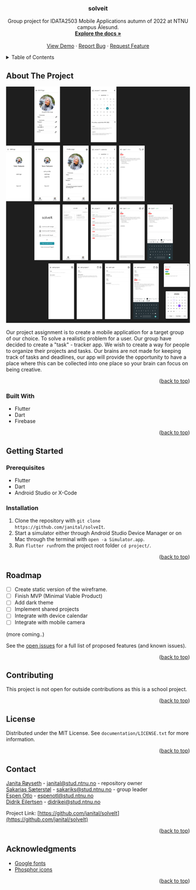 <a name="readme-top"></a>

<!-- PROJECT LOGO -->
<br />
<div align="center">

  <h3 align="center">solveit</h3>

  <p align="center">
    Group project for IDATA2503 Mobile Applications autumn of 2022 at NTNU campus Ålesund.
    <br />
    <a href="https://github.com/janital/solveIt"><strong>Explore the docs »</strong></a>
    <br />
    <br />
    <a href="https://www.figma.com/proto/MqGracRLD6ipZ9qaoIyGHj/Wireframes?page-id=0%3A1&node-id=41%3A60&viewport=271%2C1760%2C0.63&scaling=scale-down&starting-point-node-id=41%3A60" target=”_blank”>View Demo</a>
    ·
    <a href="https://github.com/janital/solveIt/issues">Report Bug</a>
    ·
    <a href="https://github.com/janital/solveIt/issues"">Request Feature</a>
  </p>
</div>



<!-- TABLE OF CONTENTS -->
<details>
  <summary>Table of Contents</summary>
  <ol>
    <li>
      <a href="#about-the-project">About The Project</a>
      <ul>
        <li><a href="#built-with">Built With</a></li>
      </ul>
    </li>
    <li>
      <a href="#getting-started">Getting Started</a>
      <ul>
        <li><a href="#prerequisites">Prerequisites</a></li>
        <li><a href="#installation">Installation</a></li>
      </ul>
    </li>
    <li><a href="#usage">Usage</a></li>
    <li><a href="#roadmap">Roadmap</a></li>
    <li><a href="#contributing">Contributing</a></li>
    <li><a href="#license">License</a></li>
    <li><a href="#contact">Contact</a></li>
    <li><a href="#acknowledgments">Acknowledgments</a></li>
  </ol>
</details>



<!-- ABOUT THE PROJECT -->
## About The Project

![Wireframes](documentation/sketch/Solveit-Sketch.png)

Our project assignment is to create a mobile application for a target group of our choice. To solve a realistic problem for a user. Our group have decided to create a "task" - tracker app. We wish to create a way for people to organize their projects and tasks. Our brains are not made for keeping track of tasks and deadlines, our app will provide the opportunity to have a place where this can be collected into one place so your brain can focus on being creative.

<p align="right">(<a href="#readme-top">back to top</a>)</p>

### Built With

* Flutter
* Dart
* Firebase

<p align="right">(<a href="#readme-top">back to top</a>)</p>



<!-- GETTING STARTED -->
## Getting Started

### Prerequisites

* Flutter
* Dart
* Android Studio or X-Code

### Installation

1. Clone the repository with ``git clone https://github.com/janital/solveIt``.
2. Start a simulator either through Android Studio Device Manager or on Mac through the terminal with ``open -a Simulator.app``.
3. Run ``flutter run``from the project root folder ``cd project/``.

<p align="right">(<a href="#readme-top">back to top</a>)</p>


<!-- ROADMAP -->
## Roadmap

- [ ] Create static version of the wireframe.
- [ ] Finish MVP (Minimal Viable Product)
- [ ] Add dark theme
- [ ] Implement shared projects
- [ ] Integrate with device calendar
- [ ] Integrate with mobile camera

(more coming..)

See the [open issues](https://github.com/janital/solveIt/issues) for a full list of proposed features (and known issues).

<p align="right">(<a href="#readme-top">back to top</a>)</p>



<!-- CONTRIBUTING -->
## Contributing

This project is not open for outside contributions as this is a school project.

<p align="right">(<a href="#readme-top">back to top</a>)</p>



<!-- LICENSE -->
## License

Distributed under the MIT License. See `documentation/LICENSE.txt` for more information.

<p align="right">(<a href="#readme-top">back to top</a>)</p>



<!-- CONTACT -->
## Contact

[Janita Røyseth](https://github.com/janital) - janital@stud.ntnu.no - repository owner   
[Sakarias Sæterstøl](https://github.com/pr0xity) - sakariks@stud.ntnu.no - group leader   
[Espen Otlo](https://github.com/espenotlo) - espenotl@stud.ntnu.no  
[Didrik Eilertsen](https://github.com/didrikeilertsen) - didrikei@stud.ntnu.no  

Project Link: [https://github.com/janital/solveIt](https://github.com/janital/solveIt)

<p align="right">(<a href="#readme-top">back to top</a>)</p>



<!-- ACKNOWLEDGMENTS -->
## Acknowledgments

- [Google fonts](https://fonts.google.com/)
- [Phosphor icons](https://phosphoricons.com/)

<p align="right">(<a href="#readme-top">back to top</a>)</p>
